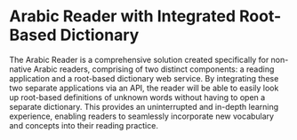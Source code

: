 # Arabic Reader with Integrated Root-Based Dictionary
The Arabic Reader is a comprehensive solution created specifically for non-native Arabic readers, comprising of two distinct components: a reading application and a root-based dictionary web service. By integrating these two separate applications via an API, the reader will be able to easily look up root-based definitions of unknown words without having to open a separate dictionary. This provides an uninterrupted and in-depth learning experience, enabling readers to seamlessly incorporate new vocabulary and concepts into their reading practice.
